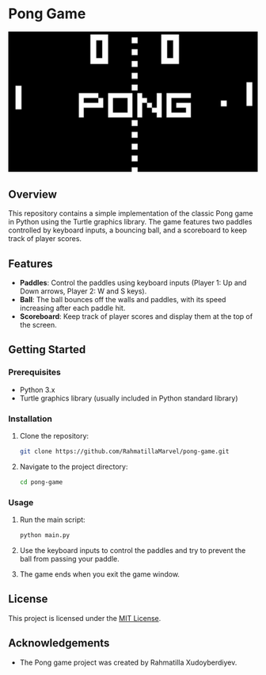 
# Pong Game

![Pong Game](pong_game.jpg)

## Overview

This repository contains a simple implementation of the classic Pong game in Python using the Turtle graphics library. The game features two paddles controlled by keyboard inputs, a bouncing ball, and a scoreboard to keep track of player scores.

## Features

- **Paddles**: Control the paddles using keyboard inputs (Player 1: Up and Down arrows, Player 2: W and S keys).
- **Ball**: The ball bounces off the walls and paddles, with its speed increasing after each paddle hit.
- **Scoreboard**: Keep track of player scores and display them at the top of the screen.

## Getting Started

### Prerequisites

- Python 3.x
- Turtle graphics library (usually included in Python standard library)

### Installation

1. Clone the repository:

   ```bash
   git clone https://github.com/RahmatillaMarvel/pong-game.git
   ```

2. Navigate to the project directory:

   ```bash
   cd pong-game
   ```

### Usage

1. Run the main script:

   ```bash
   python main.py
   ```

2. Use the keyboard inputs to control the paddles and try to prevent the ball from passing your paddle.

3. The game ends when you exit the game window.

## License

This project is licensed under the [MIT License](LICENSE).

## Acknowledgements

- The Pong game project was created by Rahmatilla Xudoyberdiyev.

